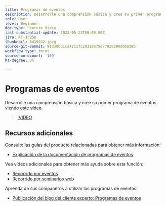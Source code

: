 ```yaml
---
title: Programas de eventos
description: Desarrolle una comprensión básica y cree su primer programa de eventos.
role: User
level: Beginner
doc-type: Feature Video
last-substantial-update: 2023-05-23T00:00:00Z
jira: KT-13258
thumbnail: 3419622.jpeg
source-git-commit: 91d39bd1ca4211fc20318875677936399d0b828b
workflow-type: tm+mt
source-wordcount: '109'
ht-degree: 3%

---
```



# Programas de eventos

Desarrolle una comprensión básica y cree su primer programa de eventos viendo este vídeo.

>[!VIDEO](https://video.tv.adobe.com/v/3419622/?learn=on)

## Recursos adicionales

Consulte las guías del producto relacionadas para obtener más información:

* [Explicación de la documentación de programas de eventos](https://experienceleague.adobe.com/docs/marketo/using/product-docs/demand-generation/events/understanding-events/understanding-event-programs.html?lang=en)

Vea vídeos adicionales para obtener más ayuda sobre esta función:
* [Recorrido por eventos](https://experienceleague.adobe.com/docs/marketo-learn/tutorials/events/events-watch.html?lang=en)
* [Recorrido por seminarios web](https://experienceleague.adobe.com/docs/marketo-learn/tutorials/events/webinar-watch.html?lang=en)

Aprenda de sus compañeros a utilizar los programas de eventos:
* [Publicación del blog del cliente experto: Programas de eventos](https://nation.marketo.com/t5/product-blogs/marketo-success-series-event-programs/ba-p/299191)

